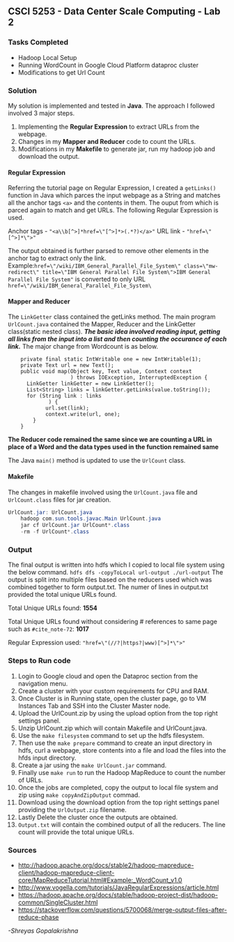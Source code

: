 ## CSCI 5253 - Data Center Scale Computing - Lab 2

### Tasks Completed
- Hadoop Local Setup
- Running WordCount in Google Cloud Platform dataproc cluster
- Modifications to get Url Count

### Solution
My solution is implemented and tested in **Java**. The approach I followed involved 3 major steps. 
1. Implementing the **Regular Expression** to extract URLs from the webpage.
2. Changes in my **Mapper and Reducer** code to count the URLs.
3. Modifications in my **Makefile** to generate jar, run my hadoop job and download the output.

#### Regular Expression
Referring the tutorial page on Regular Expression, I created a `getLinks()` function in Java which parces the input webpage as a String and matches all the anchor tags `<a>` and the contents in them. The ouput from which is parced again to match and get URLs. The following Regular Expression is used.

Anchor tags - `"<a\\b[^>]*href=\"[^>]*>(.*?)</a>"`
URL link - `"href=\"[^>]*\">"`

The output obtained is further parsed to remove other elements in the anchor tag to extract only the link.
Example:`href=\"/wiki/IBM_General_Parallel_File_System\" class=\"mw-redirect\" title=\"IBM General Parallel File System\">IBM General Parallel File System"`
is converted to only URL
`href=\"/wiki/IBM_General_Parallel_File_System\
`
#### Mapper and Reducer
The `LinkGetter` class contained the getLinks method. The main program `UrlCount.java` contained the Mapper, Reducer and the LinkGetter class(static nested class). ***The basic idea involved reading input, getting all links from the input into a list and then counting the occurance of each link.*** The major change from Wordcount is as below.

        private final static IntWritable one = new IntWritable(1);
        private Text url = new Text();
        public void map(Object key, Text value, Context context
                        ) throws IOException, InterruptedException {
          LinkGetter linkGetter = new LinkGetter();
          List<String> links = linkGetter.getLinks(value.toString());
          for (String link : links
                 ) {
                url.set(link);
                context.write(url, one);
            }
        }
**The Reducer code remained the same since we are counting a URL in place of a Word and the data types used in the function remained same**

The Java `main()` method is updated to use the `UrlCount` class.

#### Makefile
The changes in makefile involved using the `UrlCount.java` file and `UrlCount.class` files for jar creation. 
```java
UrlCount.jar: UrlCount.java
	hadoop com.sun.tools.javac.Main UrlCount.java
	jar cf UrlCount.jar UrlCount*.class	
	-rm -f UrlCount*.class
```

### Output
The final output is written into hdfs which I copied to local file system using the below command.
`hdfs dfs -copyToLocal url-output ./url-output`
The output is split into multiple files based on the reducers used which was combined together to form output.txt. The numer of lines in output.txt provided the total unique URLs found.

Total Unique URLs found: **1554**

Total Unique URLs found without considering # references to same page such as `#cite_note-72`: **1017**

Regular Expression used: `"href=\"(//?|https?|www)[^>]*\">"`

### Steps to Run code
1. Login to Google cloud and open the Dataproc section from the navigation menu.
2. Create a cluster with your custom requirements for CPU and RAM.
3. Once Cluster is in Running state, open the cluster page, go to VM Instances Tab and SSH into the Cluster Master node.
4. Upload the UrlCount.zip by using the upload option from the top right settings panel.
5. Unzip UrlCount.zip which will contain Makefile and UrlCount.java.
6. Use the `make filesystem` command to set up the hdfs filesystem.
7. Then use the `make prepare` command to create an input directory in hdfs, curl a webpage, store contents into a file and load the files into the hfds input directory.
8. Create a jar using the `make UrlCount.jar` command.
9. Finally use `make run` to run the Hadoop MapReduce to count the number of URLs.
10. Once the jobs are completed, copy the output to local file system and zip using `make copyAndZipOutput` commad.
11. Download using the download option from the top right settings panel providing the `UrlOutput.zip` filename.
12. Lastly Delete the cluster once the outputs are obtained.
13. `Output.txt` will contain the combined output of all the reducers. The line count will provide the total unique URLs.

### Sources
- http://hadoop.apache.org/docs/stable2/hadoop-mapreduce-client/hadoop-mapreduce-client-core/MapReduceTutorial.html#Example:_WordCount_v1.0
- http://www.vogella.com/tutorials/JavaRegularExpressions/article.html
- https://hadoop.apache.org/docs/stable/hadoop-project-dist/hadoop-common/SingleCluster.html
- https://stackoverflow.com/questions/5700068/merge-output-files-after-reduce-phase

*-Shreyas Gopalakrishna*
